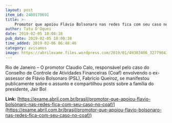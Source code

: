 ```yaml
---
layout: post
item_id: 2480170691
title: >-
    Promotor que apoiou Flávio Bolsonaro nas redes fica com seu caso no Coaf
author: Tatu D'Oquei
date: 2019-02-05 18:08:38
pub_date: 2019-02-05 18:08:38
time_added: 2019-02-06 06:48:46
category: avisamos
image: https://abrilexame.files.wordpress.com/2019/01/49303406_327790437833633_522117613438894080_n.png?w=680&h=453&crop=1
---
```


Rio de Janeiro – O promotor Claudio Calo, responsável pelo caso do Conselho de Controle de Atividades Financeiras (Coaf) envolvendo o ex-assessor de Flávio Bolsonaro (PSL), Fabrício Queiroz, se manifestou publicamente sobre o assunto e compartilhou posts sobre a família do presidente, Jair Bol

**Link:** [https://exame.abril.com.br/brasil/promotor-que-apoiou-flavio-bolsonaro-nas-redes-fica-com-seu-caso-no-coaf/](https://exame.abril.com.br/brasil/promotor-que-apoiou-flavio-bolsonaro-nas-redes-fica-com-seu-caso-no-coaf/)

